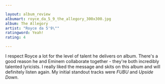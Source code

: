 ```yaml
---

layout: album_review
albumart: royce_da_5_9_the_allegory_300x300.jpg
album: The Allegory
artist: "Royce da 5'9\""
ratingword: Yeah!
rating: 4

---
```


I respect Royce a lot for the level of talent he delivers on album. There's a good reason he and Eminem collaborate together - they're both incredibly talented lyricists. I really liked the message and skits on this album and will definitely listen again. My initial standout tracks were *FUBU* and *Upside Down*.